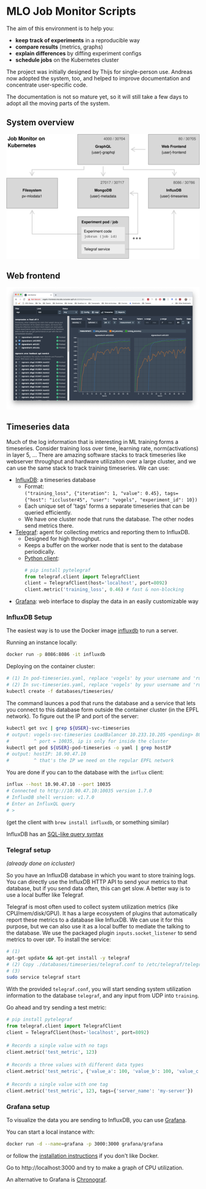 # MLO Job Monitor Scripts

The aim of this environment is to help you:

* __keep track of experiments__ in a reproducible way
* __compare results__ (metrics, graphs)
* __explain differences__ by diffing experiment configs
* __schedule jobs__ on the Kubernetes cluster

The project was initially designed by Thijs for single-person use.
Andreas now adopted the system, too, and helped to improve documentation and concentrate user-specific code.

The documentation is not so mature yet, so it will still take a few days to adopt all the moving parts of the system.

## System overview

![Parts of the system](docs/img/jobmonitor-diagram.svg)

## Web frontend

![Denoising experiment manager](docs/img/screenshot.png)



## Timeseries data

Much of the log information that is interesting in ML training forms a timeseries. Consider training loss over time, learning rate, norm(activations) in layer 5, ... There are amazing software stacks to track timeseries like webserver throughput and hardware utilizaiton over a large cluster, and we can use the same stack to track training timeseries. We can use:

* [InfluxDB](https://docs.influxdata.com/influxdb/v1.7/): a timeseries database
    - Format:<br>`("training_loss", {"iteration": 1, "value": 0.45}, tags={"host": "iccluster45", "user": "vogels", "experiment_id": 10})`
    - Each unique set of 'tags' forms a separate timeseries that can be queried efficiently.
    - We have one cluster node that runs the database. The other nodes send metrics there.
* [Telegraf](https://www.influxdata.com/time-series-platform/telegraf/): agent for collecting metrics and reporting them to InfluxDB.
    - Designed for high throughput.
    - Keeps a buffer on the worker node that is sent to the database periodically.
    - [Python client](https://github.com/paksu/pytelegraf):
        ```python
        # pip install pytelegraf
        from telegraf.client import TelegrafClient
        client = TelegrafClient(host='localhost', port=8092)
        client.metric('training_loss', 0.46) # fast & non-blocking
        ```
* [Grafana](https://grafana.com/): web interface to display the data in an easily customizable way


### InfluxDB Setup

The easiest way is to use the Docker image [influxdb](https://hub.docker.com/r/_/influxdb/) to run a server.

Running an instance locally:
```bash
docker run -p 8086:8086 -it influxdb
```

Deploying on the container cluster:
```bash
# (1) In pod-timeseries.yaml, replace 'vogels' by your username and 'runAsUser' by your UID
# (2) In svc-timeseries.yaml, replace 'vogels' by your username and 'runAsUser' by your UID
kubectl create -f databases/timeseries/
```

The command launces a pod that runs the database and a service that lets you connect to this database form outside the container cluster (in the EPFL network). To figure out the IP and port of the server:

```bash
kubectl get svc | grep ${USER}-svc-timeseries
# output: vogels-svc-timeseries LoadBalancer 10.233.10.205 <pending> 8086:10035/TCP 1m
#         ^ port = 10035, ip is only for inside the cluster
kubectl get pod ${USER}-pod-timeseries -o yaml | grep hostIP
# output: hostIP: 10.90.47.10
#         ^ that's the IP we need on the regular EPFL network
```

You are done if you can to the database with the `influx` client:
```bash
influx --host 10.90.47.10 --port 10035
# Connected to http://10.90.47.10:10035 version 1.7.0
# InfluxDB shell version: v1.7.0
# Enter an InfluxQL query
# >
```
(get the client with `brew install influxdb`, or something similar)

InfluxDB has an [SQL-like query syntax](https://docs.influxdata.com/influxdb/v1.7/introduction/getting-started/)


### Telegraf setup

*(already done on iccluster)*

So you have an InfluxDB database in which you want to store training logs. You can directly use the InfluxDB HTTP API to send your metrics to that database, but if you send data often, this can get slow. A better way is to use a local buffer like Telegraf.

Telegraf is most often used to collect system utilization metrics (like CPU/mem/disk/GPU). It has a large ecosystem of plugins that automatically report these metrics to a database like InfluxDB. We can use it for this purpose, but we can also use it as a local buffer to mediate the talking to the database. We use the packaged plugin `inputs.socket_listener` to send metrics to over `UDP`. To install the service:

```bash
# (1)
apt-get update && apt-get install -y telegraf
# (2) Copy ./databases/timeseries/telegraf.conf to /etc/telegraf/telegraf.conf and replace two occurences of http://{{ influxdb_host }}:{{ influxdb_port }}
# (3)
sudo service telegraf start
```

With the provided `telegraf.conf`, you will start sending system utilization information to the database `telegraf`, and any input from UDP into `training`.

Go ahead and try sending a test metric:

```python
# pip install pytelegraf
from telegraf.client import TelegrafClient
client = TelegrafClient(host='localhost', port=8092)

# Records a single value with no tags
client.metric('test_metric', 123)

# Records a three values with different data types
client.metric('test_metric', {'value_a': 100, 'value_b': 100, 'value_c': True})

# Records a single value with one tag
client.metric('test_metric', 123, tags={'server_name': 'my-server'})
```

### Grafana setup

To visualize the data you are sending to InfluxDB, you can use [Grafana](http://docs.grafana.org/installation/debian/).

You can start a local instance with:

```bash
docker run -d --name=grafana -p 3000:3000 grafana/grafana
```

or follow the [installation instructions](http://docs.grafana.org/installation/debian/) if you don't like Docker.

Go to http://localhost:3000 and try to make a graph of CPU utilization.

An alternative to Grafana is [Chronograf](https://www.influxdata.com/time-series-platform/chronograf/).
